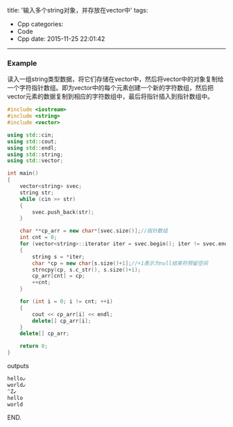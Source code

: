 title: '输入多个string对象，并存放在vector中'
tags:
  - Cpp
categories:
  - Code
  - Cpp
date: 2015-11-25 22:01:42
---

### Example ###

读入一组string类型数据，将它们存储在vector中，然后将vector中的对象复制给一个字符指针数组。即为vector中的每个元素创建一个新的字符数组，然后把vector元素的数据复制到相应的字符数组中，最后将指针插入到指针数组中。

<!-- more -->

```C++
#include <iostream>
#include <string>
#include <vector>

using std::cin;
using std::cout;
using std::endl;
using std::string;
using std::vector;

int main()
{
	vector<string> svec;
	string str;
	while (cin >> str) 
	{
		svec.push_back(str);
	}

	char **cp_arr = new char*[svec.size()];//指针数组
	int cnt = 0;
	for (vector<string>::iterator iter = svec.begin(); iter != svec.end(); ++iter) 
	{
		string s = *iter;
		char *cp = new char[s.size()+1];//+1表示为null结束符预留空间
		strncpy(cp, s.c_str(), s.size()+1);
		cp_arr[cnt] = cp;
		++cnt;
	}

	for (int i = 0; i != cnt; ++i) 
	{
		cout << cp_arr[i] << endl;
		delete[] cp_arr[i];
	}
	delete[] cp_arr;

	return 0;
}
```

outputs

```C++
hello↙
world↙
^Z↙
hello
world
```

END.